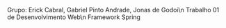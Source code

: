 Grupo: Erick Cabral, Gabriel Pinto Andrade, Jonas de Godoi\n
Trabalho 01 de Desenvolvimento Web\n
Framework Spring
